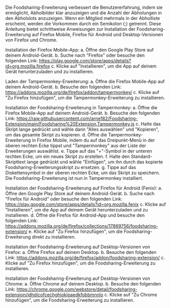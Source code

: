 Die Foodsharing-Erweiterung verbessert die Benutzererfahrung, indem sie ermöglicht, Abholbilder klar anzuzeigen und die Anzahl der Abholungen in den Abholslots anzuzeigen. Wenn ein Mitglied mehrmals in der Abholliste erscheint, werden die Vorkommen durch ein Semikolon (;) getrennt. Diese Anleitung bietet schrittweise Anweisungen zur Installation der Foodsharing-Erweiterung auf Firefox Mobile, Firefox für Android und Desktop-Versionen von Firefox und Chrome.

Installation der Firefox Mobile-App:
a. Öffne den Google Play Store auf deinem Android-Gerät.
b. Suche nach "Firefox" oder besuche den folgenden Link: https://play.google.com/store/apps/details?id=org.mozilla.firefox
c. Klicke auf "Installieren", um die App auf deinem Gerät herunterzuladen und zu installieren.

Laden der Tampermonkey-Erweiterung:
a. Öffne die Firefox Mobile-App auf deinem Android-Gerät.
b. Besuche den folgenden Link: https://addons.mozilla.org/de/firefox/addon/tampermonkey/
c. Klicke auf "Zu Firefox hinzufügen", um die Tampermonkey-Erweiterung zu installieren.

Installation der Foodsharing-Erweiterung in Tampermonkey:
a. Öffne die Firefox Mobile-App auf deinem Android-Gerät.
b. Besuche den folgenden Link: https://raw.githubusercontent.com/arne182/Foodsharing-Extension/main/Foodsharing%20Extension.Tampermonkey.js
c. Halte das Skript lange gedrückt und wähle dann "Alles auswählen" und "Kopieren", um das gesamte Skript zu kopieren.
d. Öffne die Tampermonkey-Erweiterung in Firefox Mobile, indem du auf das Dreipunkt-Menü in der oberen rechten Ecke tippst und "Tampermonkey" aus der Liste der Erweiterungen auswählst.
e. Tippe auf das "+"-Symbol in der unteren rechten Ecke, um ein neues Skript zu erstellen.
f. Halte den Standard-Skripttext lange gedrückt und wähle "Einfügen", um ihn durch das kopierte Foodsharing-Erweiterungsskript zu ersetzen.
g. Tippe auf das Diskettensymbol in der oberen rechten Ecke, um das Skript zu speichern. Die Foodsharing-Erweiterung ist nun in Tampermonkey installiert.

Installation der Foodsharing-Erweiterung auf Firefox für Android (Fenix):
a. Öffne den Google Play Store auf deinem Android-Gerät.
b. Suche nach "Firefox für Android" oder besuche den folgenden Link: https://play.google.com/store/apps/details?id=org.mozilla.fenix
c. Klicke auf "Installieren", um die App auf deinem Gerät herunterzuladen und zu installieren.
d. Öffne die Firefox für Android-App und besuche den folgenden Link: https://addons.mozilla.org/de/firefox/collections/17869756/foodsharing-extension/
e. Klicke auf "Zu Firefox hinzufügen", um die Foodsharing-Erweiterung direkt zu installieren.

Installation der Foodsharing-Erweiterung auf Desktop-Versionen von Firefox:
a. Öffne Firefox auf deinem Desktop.
b. Besuche den folgenden Link: https://addons.mozilla.org/de/firefox/addon/foodsharing-extension/
c. Klicke auf "Zu Firefox hinzufügen", um die Foodsharing-Erweiterung zu installieren.

Installation der Foodsharing-Erweiterung auf Desktop-Versionen von Chrome:
a. Öffne Chrome auf deinem Desktop.
b. Besuche den folgenden Link: https://chrome.google.com/webstore/detail/foodsharing-extension/jdhdicofcechghiokipaedkfobbmnnlo
c. Klicke auf "Zu Chrome hinzufügen", um die Foodsharing-Erweiterung zu installieren.
